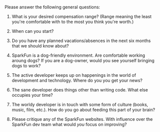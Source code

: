 Please answer the following general questions:

1. What is your desired compensation range? (Range meaning the least you're comfortable with to the most you think you're worth.)

2. When can you start?

3. Do you have any planned vacations/absences in the next six months that we should know about?

4. SparkFun is a dog-friendly environment. Are comfortable working aroung dogs? If you are a dog-owner, would you see yourself bringing dogs to work?

5. The active developer keeps up on happenings in the world of development and technology. Where do you you get your news?

6. The sane developer does things other than writing code. What else occupies your time?

7. The worldy developer is in touch with some form of culture (books, music, film, etc.). How do you go about feeding this part of your brain?

8. Please critique any of the SparkFun websites. With influence over the SparkFun dev team what would *you* focus on improving?
